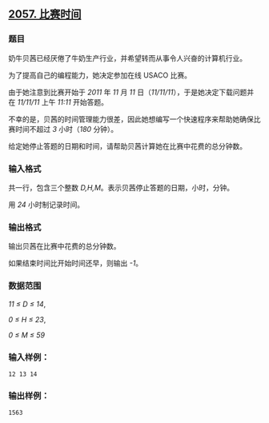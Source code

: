 ## [2057. 比赛时间](https://www.acwing.com/problem/content/2059/)

### 题目

奶牛贝茜已经厌倦了牛奶生产行业，并希望转而从事令人兴奋的计算机行业。

为了提高自己的编程能力，她决定参加在线 USACO 比赛。

由于她注意到比赛开始于 *2011* 年 *11* 月 *11* 日（*11/11/11*），于是她决定下载问题并在 *11/11/11* 上午 *11:11* 开始答题。

不幸的是，贝茜的时间管理能力很差，因此她想编写一个快速程序来帮助她确保比赛时间不超过 *3* 小时（*180* 分钟）。

给定她停止答题的日期和时间，请帮助贝茜计算她在比赛中花费的总分钟数。

### 输入格式

共一行，包含三个整数 *D,H,M*。表示贝茜停止答题的日期，小时，分钟。

用 *24* 小时制记录时间。

### 输出格式

输出贝茜在比赛中花费的总分钟数。

如果结束时间比开始时间还早，则输出 *-1*。

### 数据范围

*11 ≤ D ≤ 14*,

*0 ≤ H ≤ 23*,

*0 ≤ M ≤ 59*

### 输入样例：

```
12 13 14
```

### 输出样例：

```
1563
```
